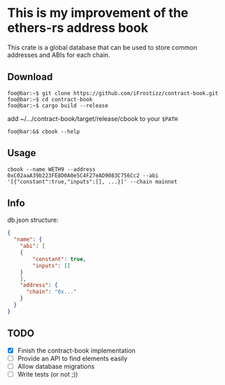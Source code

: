 # This is my improvement of the ethers-rs address book

This crate is a global database that can be used to store common addresses and ABIs for each chain.

## Download

```console
foo@bar:~$ git clone https://github.com/iFrostizz/contract-book.git
foo@bar:~$ cd contract-book
foo@bar:~$ cargo build --release
```

add ~/.../contract-book/target/release/cbook to your `$PATH`

```console
foo@bar:&$ cbook --help
```

## Usage

`cbook --name WETH9 --address 0xC02aaA39b223FE8D0A0e5C4F27eAD9083C756Cc2 --abi '[{"constant":true,"inputs":[], ...}]' --chain mainnet`

## Info

db.json structure:

```json
{
  "name": {
    "abi": [
	{
	    "constant": true,
	    "inputs": []
	}
    ],
    "address": {
      "chain": "0x..."
    }
  }
}
```

## TODO

- [x] Finish the contract-book implementation
- [ ] Provide an API to find elements easily
- [ ] Allow database migrations
- [ ] Write tests (or not ;))
